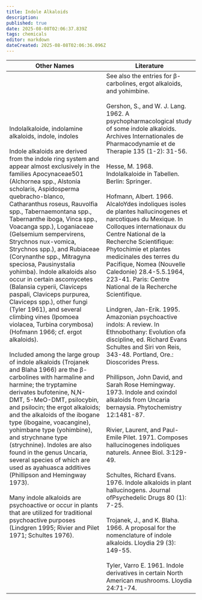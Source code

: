 ```yaml
---
title: Indole Alkaloids
description: 
published: true
date: 2025-08-08T02:06:37.839Z
tags: chemicals
editor: markdown
dateCreated: 2025-08-08T02:06:36.096Z
---
```


| **Other Names** | **Literature** |
|---|---|
| Indolalkaloide, indolamine alkaloids, indole, indoles<br><br>Indole alkaloids are derived from the indole ring system and appear almost exclusively in the families Apocynaceae501 (Alchornea spp., Alstonia scholaris, Aspidosperma quebracho-blanco, Catharanthus roseus, Rauvolfia spp., Tabernaemontana spp., Tabernanthe iboga, Vinca spp., Voacanga spp.), Loganiaceae (Gelsemium sempervirens, Strychnos nux-vomica, Strychnos spp.), and Rubiaceae (Corynanthe spp., Mitragyna speciosa, Pausinystalia yohimba). Indole alkaloids also occur in certain ascomycetes (Balansia cyperii, Claviceps paspali, Claviceps purpurea, Claviceps spp.), other fungi (Tyler 1961), and several climbing vines (Ipomoea violacea, Turbina corymbosa) (Hofmann 1966; cf. ergot alkaloids).<br><br>Included among the large group of indole alkaloids (Trojanek and Blaha 1966) are the β-carbolines with harmaline and harmine; the tryptamine derivates bufotenine, N,N-DMT, 5-MeO-DMT, psilocybin, and psilocin; the ergot alkaloids; and the alkaloids of the ibogane type (ibogaine, voacangine), yohimbane type (yohimbine), and strychnane type (strychnine). Indoles are also found in the genus Uncaria, several species of which are used as ayahuasca additives (Phillipson and Hemingway 1973).<br><br>Many indole alkaloids are psychoactive or occur in plants that are utilized for traditional psychoactive purposes (Lindgren 1995; Rivier and Pilet 1971; Schultes 1976). | See also the entries for β-carbolines, ergot alkaloids, and yohimbine.<br><br>Gershon, S., and W. J. Lang. 1962. A psychopharmacological study of some indole alkaloids. Archives Internationales de Pharmacodynamie et de Therapie 135 (1-2): 31-56.<br><br>Hesse, M. 1968. Indolalkaloide in Tabellen. Berlin: Springer.<br><br>Hofmann, Albert. 1966. AlcaloYdes indoliques isoles de plantes hallucinogenes et narcotiques du Mexique. In Colloques internationaux du Centre National de la Recherche Scientifique: Phytochimie et plantes medicinales des terres du Pacifique, Nomea (Nouvelle Caledonie) 28.4-5.5.1964, 223-41. Paris: Centre National de la Recherche Scientifique.<br><br>Lindgren, Jan-Erik. 1995. Amazonian psychoactive indols: A review. In Ethnobothany: Evolution ofa discipline, ed. Richard Evans Schultes and Siri von Reis, 343-48. Portland, Ore.: Dioscorides Press.<br><br>Phillipson, John David, and Sarah Rose Hemingway. 1973. Indole and oxindol alkaloids from Uncaria bernaysia. Phytochemistry 12:1481-87.<br><br>Rivier, Laurent, and Paul-Emile Pilet. 1971. Composes hallucinogenes indoliques naturels. Annee BioI. 3:129-49.<br><br>Schultes, Richard Evans. 1976. Indole alkaloids in plant hallucinogens. Journal ofPsychedelic Drugs 80 (1): 7-25.<br><br>Trojanek, J., and K. Blaha. 1966. A proposal for the nomenclature of indole alkaloids. Lloydia 29 (3): 149-55.<br><br>Tyler, Varro E. 1961. Indole derivatives in certain North American mushrooms. Lloydia 24:71-74. |